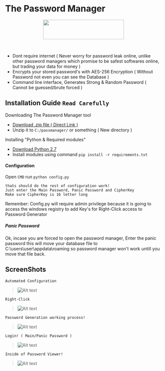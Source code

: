 # The Password Manager
<p align="center">
  <img width=260 height=63 src="http://orig06.deviantart.net/f419/f/2013/294/b/4/animated_3d_python_powered_logo120frame_apng_by_metallicow-d6rdza2.png">
</p><br />

 * Dont require internet ( Never worry for password leak online, unlike other password managers which promise to be safest softwares online, but trading your data for money ) 
 * Encrypts your stored password's with AES-256 Encryption ( Without Password not even you can see the Database )
 * Command line interface, Generates Strong & Random Password ( Cannot be guessed/brute forced )

## Installation Guide `Read Carefully`
Downloading The Password Manager tool
* [Download .zip file ( Direct Link )](https://codeload.github.com/roothaxor/The-Password-Manager/zip/master)
* Unzip it to `C:/passmanager/` or something ( New directory )

Installing "Python & Required modules"

* [Download Python 2.7](https://www.python.org/downloads/windows/)
* Install modules using command `pip install -r requirements.txt` 

#### Configuration
Open `CMD` run `python config.py`
```
thats should do the rest of configuration work!
Just enter the Main Password, Panic Password and CipherKey
Make sure CipherKey is 16 letter long
```
Remember: Config.py will require admin privilege because it is going to access the windows registry to add Key's for Right-Click access to Password Generator
##### Panic Password

Ok, incase you are forced to open the password manager, Enter the panic password
this will move your database file to C:\users\user\appdata\roaming
so password manager won't work untill you move that file back.

## ScreenShots
`Automated Configuration` </br>
> ![Alt text](https://github.com/roothaxor/The-Password-Manager/blob/master/Screenshots/config.png)


`Right-Click` </br>
> ![Alt text](https://github.com/roothaxor/The-Password-Manager/blob/master/Screenshots/right_click.png)


`Password Generation working process!` </br>
> ![Alt text](https://github.com/roothaxor/The-Password-Manager/blob/master/Screenshots/pass_gen.png)


`Login! ( Main/Panic Password ) ` </br>
> ![Alt text](https://github.com/roothaxor/The-Password-Manager/blob/master/Screenshots/pass_view.png)


`Inside of Password Viewer!` </br>
> ![Alt text](https://github.com/roothaxor/The-Password-Manager/blob/master/Screenshots/pass_view_example.png)
